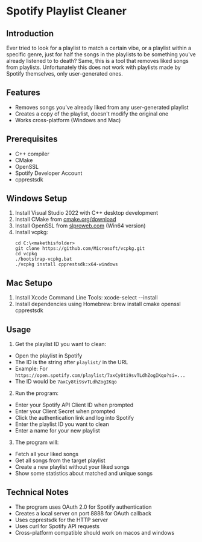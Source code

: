 # Spotify Playlist Cleaner

## Introduction
Ever tried to look for a playlist to match a certain vibe, or a playlist within a specific genre, just for half the songs in the playlists to be something you've already listened to to death?
Same, this is a tool that removes liked songs from playlists. Unfortunately this does not work with playlists made by Spotify themselves, only user-generated ones.

## Features
- Removes songs you've already liked from any user-generated playlist
- Creates a copy of the playlist, doesn't modify the original one
- Works cross-platform (Windows and Mac)

## Prerequisites
- C++ compiler 
- CMake 
- OpenSSL
- Spotify Developer Account
- cpprestsdk 

## Windows Setup
1. Install Visual Studio 2022 with C++ desktop development
2. Install CMake from [cmake.org/download](https://cmake.org/download/)
3. Install OpenSSL from [slproweb.com](https://slproweb.com/products/Win32OpenSSL.html) (Win64 version)
4. Install vcpkg:
   ```
   cd C:\<makethisfolder>
   git clone https://github.com/Microsoft/vcpkg.git
   cd vcpkg
   ./bootstrap-vcpkg.bat
   ./vcpkg install cpprestsdk:x64-windows
   ```


## Mac Setupo
1. Install Xcode Command Line Tools:
    xcode-select --install 
2. Install dependencies using Homebrew:
    brew install cmake openssl cpprestsdk

## Usage
1. Get the playlist ID you want to clean:
- Open the playlist in Spotify
- The ID is the string after `playlist/` in the URL
- Example: For `https://open.spotify.com/playlist/7axCy8ti9svTLdhZogIKqo?si=...`
- The ID would be `7axCy8ti9svTLdhZogIKqo`

2. Run the program:
- Enter your Spotify API Client ID when prompted
- Enter your Client Secret when prompted
- Click the authentication link and log into Spotify
- Enter the playlist ID you want to clean
- Enter a name for your new playlist

3. The program will:
- Fetch all your liked songs
- Get all songs from the target playlist
- Create a new playlist without your liked songs
- Show some statistics about matched and unique songs

## Technical Notes
- The program uses OAuth 2.0 for Spotify authentication
- Creates a local server on port 8888 for OAuth callback
- Uses cpprestsdk for the HTTP server
- Uses curl for Spotify API requests
- Cross-platform compatible should work on macos and windows